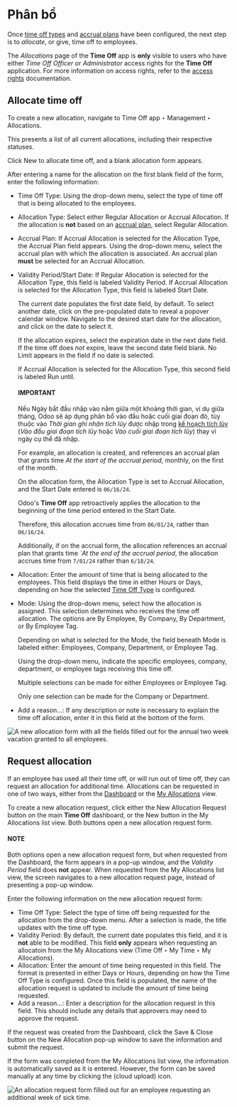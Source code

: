 # Phân bổ

Once [time off types](../time_off.md#time-off-time-off-types) and [accrual plans](../time_off.md#time-off-accrual-plans) have been configured, the next step is to *allocate*, or give, time off to
employees.

The *Allocations* page of the **Time Off** app is **only** visible to users who have either *Time
Off Officer* or *Administrator* access rights for the **Time Off** application. For more information
on access rights, refer to the [access rights](../../general/users/access_rights.md)
documentation.

## Allocate time off

To create a new allocation, navigate to Time Off app ‣ Management ‣
Allocations.

This presents a list of all current allocations, including their respective statuses.

Click New to allocate time off, and a blank allocation form appears.

After entering a name for the allocation on the first blank field of the form, enter the following
information:

- Time Off Type: Using the drop-down menu, select the type of time off that is being
  allocated to the employees.
- Allocation Type: Select either Regular Allocation or Accrual
  Allocation. If the allocation is **not** based on an [accrual plan](../time_off.md#time-off-accrual-plans), select Regular Allocation.
- Accrual Plan: If Accrual Allocation is selected for the
  Allocation Type, the Accrual Plan field appears. Using the drop-down menu,
  select the accrual plan with which the allocation is associated. An accrual plan **must** be
  selected for an Accrual Allocation.
- Validity Period/Start Date: If Regular Allocation is selected for the
  Allocation Type, this field is labeled Validity Period. If
  Accrual Allocation is selected for the Allocation Type, this field is
  labeled Start Date.

  The current date populates the first date field, by default. To select another date, click on the
  pre-populated date to reveal a popover calendar window. Navigate to the desired start date for the
  allocation, and click on the date to select it.

  If the allocation expires, select the expiration date in the next date field. If the time off does
  *not* expire, leave the second date field blank. No Limit appears in the field if no
  date is selected.

  If Accrual Allocation is selected for the Allocation Type, this second
  field is labeled Run until.

  #### IMPORTANT
  Nếu Ngày bắt đầu nhập vào nằm giữa một khoảng thời gian, ví dụ giữa tháng, Odoo sẽ áp dụng phân bổ vào đầu hoặc cuối giai đoạn đó, tùy thuộc vào *Thời gian ghi nhận tích lũy* được nhập trong [kế hoạch tích lũy](../time_off.md#time-off-accrual-plans) (*Vào đầu giai đoạn tích lũy* hoặc *Vào cuối giai đoạn tích lũy*) thay vì ngày cụ thể đã nhập.

  For example, an allocation is created, and references an accrual plan that grants time *At the
  start of the accrual period*, monthly, on the first of the month.

  On the allocation form, the Allocation Type is set to Accrual
  Allocation, and the Start Date entered is `06/16/24`.

  Odoo's **Time Off** app retroactively applies the allocation to the beginning of the time
  period entered in the Start Date.

  Therefore, this allocation accrues time from `06/01/24`, rather than `06/16/24`.

  Additionally, if on the accrual form, the allocation references an accrual plan that grants
  time  *\`At the end of the accrual period*, the allocation accrues time from `7/01/24` rather
  than `6/18/24`.
- Allocation: Enter the amount of time that is being allocated to the employees. This
  field displays the time in either Hours or Days, depending on how the
  selected [Time Off Type](../time_off.md#time-off-time-off-types) is configured.
- Mode: Using the drop-down menu, select how the allocation is assigned. This selection
  determines who receives the time off allocation. The options are By Employee,
  By Company, By Department, or By Employee Tag.

  Depending on what is selected for the Mode, the field beneath Mode is
  labeled either: Employees, Company, Department, or
  Employee Tag.

  Using the drop-down menu, indicate the specific employees, company, department, or employee tags
  receiving this time off.

  Multiple selections can be made for either Employees or Employee Tag.

  Only one selection can be made for the Company or Department.
- Add a reason...: If any description or note is necessary to explain the time off
  allocation, enter it in this field at the bottom of the form.

![A new allocation form with all the fields filled out for the annual two week vacation
granted to all employees.](applications/hr/time_off/allocations/new-allocation.png)

<a id="time-off-request-allocation"></a>

## Request allocation

If an employee has used all their time off, or will run out of time off, they can request an
allocation for additional time. Allocations can be requested in one of two ways, either from the
[Dashboard](my_time.md#time-off-dashboard) or the [My Allocations](my_time.md#time-off-my-allocations) view.

To create a new allocation request, click either the New Allocation Request button on
the main **Time Off** dashboard, or the New button in the My Allocations
list view. Both buttons open a new allocation request form.

#### NOTE
Both options open a new allocation request form, but when requested from the
Dashboard, the form appears in a pop-up window, and the *Validity Period* field does
**not** appear. When requested from the My Allocations list view, the screen
navigates to a new allocation request page, instead of presenting a pop-up window.

Enter the following information on the new allocation request form:

- Time Off Type: Select the type of time off being requested for the allocation from the
  drop-down menu. After a selection is made, the title updates with the time off type.
- Validity Period: By default, the current date populates this field, and it is **not**
  able to be modified. This field **only** appears when requesting an allocatoin from the
  My Allocations view (Time Off ‣ My Time ‣ My Allocations).
- Allocation: Enter the amount of time being requested in this field. The format is
  presented in either Days or Hours, depending on how the Time
  Off Type is configured. Once this field is populated, the name of the allocation request is
  updated to include the amount of time being requested.
- Add a reason...: Enter a description for the allocation request in this field. This
  should include any details that approvers may need to approve the request.

If the request was created from the Dashboard, click the Save & Close button
on the New Allocation pop-up window to save the information and submit the request.

If the form was completed from the My Allocations list view, the information is
automatically saved as it is entered. However, the form can be saved manually at any time by
clicking the <i class="fa fa-cloud-upload"></i> (cloud upload) icon.

![An allocation request form filled out for an employee requesting an additional week of
sick time.](applications/hr/time_off/allocations/allocation-request.png)
